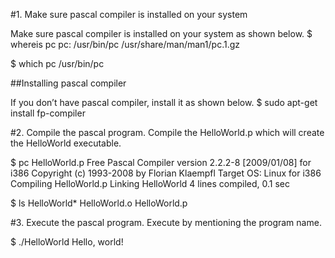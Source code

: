 #1. Make sure pascal compiler is installed on your system

Make sure pascal compiler is installed on your system as shown below.
$ whereis pc
pc: /usr/bin/pc /usr/share/man/man1/pc.1.gz

$ which pc
/usr/bin/pc

##Installing pascal compiler

If you don’t have pascal compiler, install it as shown below.
$ sudo apt-get install fp-compiler

#2. Compile the pascal program.
Compile the HelloWorld.p which will create the HelloWorld executable.

$ pc HelloWorld.p 
Free Pascal Compiler version 2.2.2-8 [2009/01/08] for i386
Copyright (c) 1993-2008 by Florian Klaempfl
Target OS: Linux for i386
Compiling HelloWorld.p
Linking HelloWorld
4 lines compiled, 0.1 sec 

$ ls
HelloWorld*  HelloWorld.o  HelloWorld.p

#3. Execute the pascal program.
Execute by mentioning the program name.

$ ./HelloWorld 
Hello, world!
